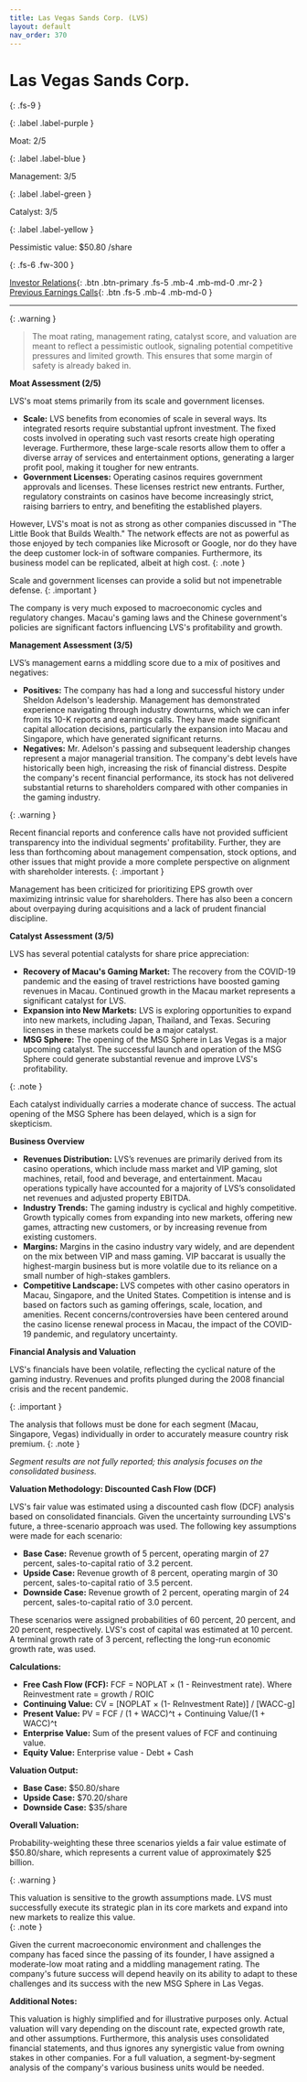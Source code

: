 ```yaml
---
title: Las Vegas Sands Corp. (LVS)
layout: default
nav_order: 370
---
```


# Las Vegas Sands Corp.
{: .fs-9 }

{: .label .label-purple }

Moat: 2/5

{: .label .label-blue }

Management: 3/5

{: .label .label-green }

Catalyst: 3/5

{: .label .label-yellow }

Pessimistic value: $50.80 /share


{: .fs-6 .fw-300 }

[Investor Relations](https://www.google.com/search?q=LVS+investor+relations){: .btn .btn-primary .fs-5 .mb-4 .mb-md-0 .mr-2 }
[Previous Earnings Calls](https://discountingcashflows.com/company/LVS/transcripts/){: .btn .fs-5 .mb-4 .mb-md-0 }

---

{: .warning } 
>The moat rating, management rating, catalyst score, and valuation are meant to reflect a pessimistic outlook, signaling potential competitive pressures and limited growth. This ensures that some margin of safety is already baked in.


**Moat Assessment (2/5)**

LVS's moat stems primarily from its scale and government licenses. 

* **Scale:** LVS benefits from economies of scale in several ways. Its integrated resorts require substantial upfront investment. The fixed costs involved in operating such vast resorts create high operating leverage. Furthermore, these large-scale resorts allow them to offer a diverse array of services and entertainment options, generating a larger profit pool, making it tougher for new entrants.
* **Government Licenses:** Operating casinos requires government approvals and licenses.  These licenses restrict new entrants. Further, regulatory constraints on casinos have become increasingly strict, raising barriers to entry, and benefiting the established players.

However, LVS's moat is not as strong as other companies discussed in "The Little Book that Builds Wealth." The network effects are not as powerful as those enjoyed by tech companies like Microsoft or Google, nor do they have the deep customer lock-in of software companies. Furthermore, its business model can be replicated, albeit at high cost.
{: .note }

Scale and government licenses can provide a solid but not impenetrable defense.
{: .important }

The company is very much exposed to macroeconomic cycles and regulatory changes. Macau's gaming laws and the Chinese government's policies are significant factors influencing LVS's profitability and growth.

**Management Assessment (3/5)**

LVS’s management earns a middling score due to a mix of positives and negatives:

* **Positives:** The company has had a long and successful history under Sheldon Adelson's leadership. Management has demonstrated experience navigating through industry downturns, which we can infer from its 10-K reports and earnings calls. They have made significant capital allocation decisions, particularly the expansion into Macau and Singapore, which have generated significant returns.
* **Negatives:**  Mr. Adelson's passing and subsequent leadership changes represent a major managerial transition. The company's debt levels have historically been high, increasing the risk of financial distress. Despite the company's recent financial performance, its stock has not delivered substantial returns to shareholders compared with other companies in the gaming industry. 

{: .warning }

Recent financial reports and conference calls have not provided sufficient transparency into the individual segments' profitability.  Further, they are less than forthcoming about management compensation, stock options, and other issues that might provide a more complete perspective on alignment with shareholder interests.
{: .important }

Management has been criticized for prioritizing EPS growth over maximizing intrinsic value for shareholders. There has also been a concern about overpaying during acquisitions and a lack of prudent financial discipline.

**Catalyst Assessment (3/5)**

LVS has several potential catalysts for share price appreciation:

* **Recovery of Macau's Gaming Market:** The recovery from the COVID-19 pandemic and the easing of travel restrictions have boosted gaming revenues in Macau. Continued growth in the Macau market represents a significant catalyst for LVS.
* **Expansion into New Markets:** LVS is exploring opportunities to expand into new markets, including Japan, Thailand, and Texas. Securing licenses in these markets could be a major catalyst.
* **MSG Sphere:** The opening of the MSG Sphere in Las Vegas is a major upcoming catalyst. The successful launch and operation of the MSG Sphere could generate substantial revenue and improve LVS's profitability. 

{: .note }

Each catalyst individually carries a moderate chance of success. The actual opening of the MSG Sphere has been delayed, which is a sign for skepticism.


**Business Overview**

* **Revenues Distribution:** LVS’s revenues are primarily derived from its casino operations, which include mass market and VIP gaming, slot machines, retail, food and beverage, and entertainment. Macau operations typically have accounted for a majority of LVS’s consolidated net revenues and adjusted property EBITDA.
* **Industry Trends:** The gaming industry is cyclical and highly competitive. Growth typically comes from expanding into new markets, offering new games, attracting new customers, or by increasing revenue from existing customers.
* **Margins:** Margins in the casino industry vary widely, and are dependent on the mix between VIP and mass gaming. VIP baccarat is usually the highest-margin business but is more volatile due to its reliance on a small number of high-stakes gamblers. 
* **Competitive Landscape:** LVS competes with other casino operators in Macau, Singapore, and the United States. Competition is intense and is based on factors such as gaming offerings, scale, location, and amenities. Recent concerns/controversies have been centered around the casino license renewal process in Macau, the impact of the COVID-19 pandemic, and regulatory uncertainty.

**Financial Analysis and Valuation**

LVS's financials have been volatile, reflecting the cyclical nature of the gaming industry.  Revenues and profits plunged during the 2008 financial crisis and the recent pandemic. 

{: .important }

The analysis that follows must be done for each segment (Macau, Singapore, Vegas) individually in order to accurately measure country risk premium.
{: .note }


*Segment results are not fully reported; this analysis focuses on the consolidated business.*

**Valuation Methodology: Discounted Cash Flow (DCF)**


LVS's fair value was estimated using a discounted cash flow (DCF) analysis based on consolidated financials. Given the uncertainty surrounding LVS's future, a three-scenario approach was used. The following key assumptions were made for each scenario:

* **Base Case:**  Revenue growth of 5 percent, operating margin of 27 percent, sales-to-capital ratio of 3.2 percent.
* **Upside Case:** Revenue growth of 8 percent, operating margin of 30 percent, sales-to-capital ratio of 3.5 percent.
* **Downside Case:** Revenue growth of 2 percent, operating margin of 24 percent, sales-to-capital ratio of 3.0 percent.

These scenarios were assigned probabilities of 60 percent, 20 percent, and 20 percent, respectively. LVS's cost of capital was estimated at 10 percent. A terminal growth rate of 3 percent, reflecting the long-run economic growth rate, was used.

**Calculations:**

* **Free Cash Flow (FCF):** FCF =  NOPLAT × (1 - Reinvestment rate). Where Reinvestment rate = growth / ROIC
* **Continuing Value:** CV = [NOPLAT × (1- ReInvestment Rate)] / [WACC-g]
* **Present Value:** PV =  FCF / (1 + WACC)^t + Continuing Value/(1 + WACC)^t
* **Enterprise Value:** Sum of the present values of FCF and continuing value.
* **Equity Value:** Enterprise value - Debt + Cash

**Valuation Output:**

* **Base Case:** $50.80/share
* **Upside Case:** $70.20/share
* **Downside Case:** $35/share


**Overall Valuation:**

Probability-weighting these three scenarios yields a fair value estimate of $50.80/share, which represents a current value of approximately $25 billion.

{: .warning }

This valuation is sensitive to the growth assumptions made. LVS must successfully execute its strategic plan in its core markets and expand into new markets to realize this value.  
{: .note }

Given the current macroeconomic environment and challenges the company has faced since the passing of its founder, I have assigned a moderate-low moat rating and a middling management rating. The company's future success will depend heavily on its ability to adapt to these challenges and its success with the new MSG Sphere in Las Vegas.


**Additional Notes:**

This valuation is highly simplified and for illustrative purposes only. Actual valuation will vary depending on the discount rate, expected growth rate, and other assumptions.  Furthermore, this analysis uses consolidated financial statements, and thus ignores any synergistic value from owning stakes in other companies. For a full valuation, a segment-by-segment analysis of the company's various business units would be needed.